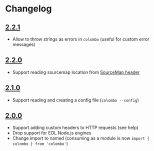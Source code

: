 # Changelog

## [2.2.1](https://github.com/omrilotan/isbot/compare/v2.2.0...v2.2.1)

- Allow to throw strings as errors in `colombo` (useful for custom error messages)

## [2.2.0](https://github.com/omrilotan/isbot/compare/v2.1.0...v2.2.0)

- Support reading sourcemap location from [SourceMap header](https://developer.mozilla.org/en-US/docs/Web/HTTP/Headers/SourceMap)

## [2.1.0](https://github.com/omrilotan/isbot/compare/v2.0.0...v2.1.0)

- Support reading and creating a config file (`colombo --config`)

## [2.0.0](https://github.com/omrilotan/isbot/compare/v1.3.7...v2.0.0)

- Support adding custom headers to HTTP requests (see help)
- Drop support for EOL Node.js engines
- Change import to named (consuming as a module is now `import { colombo } from 'colombo'`)
